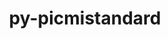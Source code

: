 ---
title: "py-picmistandard"
layout: cache
categories: [package, develop]
meta: {"versions": ["0.25.0"], "compilers": ["gcc@=11.4.0", "gcc@=9.4.0", "oneapi@=2024.0.0"], "oss": ["ubuntu20.04", "ubuntu22.04"], "platforms": ["linux"], "targets": ["aarch64", "neoverse_v1", "neoverse_v2", "ppc64le", "x86_64_v3"], "stacks": ["e4s", "e4s-aarch64", "e4s-neoverse-v2", "e4s-neoverse_v1", "e4s-oneapi", "e4s-power", "root"], "num_specs": 11, "num_specs_by_stack": {"root": 11, "e4s-neoverse_v1": 2, "e4s-power": 2, "e4s": 2, "e4s-aarch64": 1, "e4s-neoverse-v2": 2, "e4s-oneapi": 2}}
spec_details: [{"hash": "qs57dhsmhqixygifrdiwxtuwzlmgufn5", "compiler": "gcc@=11.4.0", "versions": ["0.25.0"], "os": "ubuntu20.04", "platform": "linux", "target": "neoverse_v1", "variants": ["build_system=python_pip"], "stacks": ["root", "e4s-neoverse_v1"], "size": "-", "tarball": "https://binaries.spack.io/develop/build_cache/linux-ubuntu20.04-neoverse_v1/gcc-11.4.0/py-picmistandard-0.25.0/linux-ubuntu20.04-neoverse_v1-gcc-11.4.0-py-picmistandard-0.25.0-qs57dhsmhqixygifrdiwxtuwzlmgufn5.spack"}, {"hash": "rv3c72wpmylfmjvgrcecvreixltrr43v", "compiler": "gcc@=11.4.0", "versions": ["0.25.0"], "os": "ubuntu20.04", "platform": "linux", "target": "neoverse_v1", "variants": ["build_system=python_pip"], "stacks": ["root", "e4s-neoverse_v1"], "size": "-", "tarball": "https://binaries.spack.io/develop/build_cache/linux-ubuntu20.04-neoverse_v1/gcc-11.4.0/py-picmistandard-0.25.0/linux-ubuntu20.04-neoverse_v1-gcc-11.4.0-py-picmistandard-0.25.0-rv3c72wpmylfmjvgrcecvreixltrr43v.spack"}, {"hash": "eutkxvjvjhblbzm5myecmxwjj62qbr4n", "compiler": "gcc@=9.4.0", "versions": ["0.25.0"], "os": "ubuntu20.04", "platform": "linux", "target": "ppc64le", "variants": ["build_system=python_pip"], "stacks": ["root", "e4s-power"], "size": "-", "tarball": "https://binaries.spack.io/develop/build_cache/linux-ubuntu20.04-ppc64le/gcc-9.4.0/py-picmistandard-0.25.0/linux-ubuntu20.04-ppc64le-gcc-9.4.0-py-picmistandard-0.25.0-eutkxvjvjhblbzm5myecmxwjj62qbr4n.spack"}, {"hash": "gc4wvs6nny2ldu24xf7bckhl2xfag7v4", "compiler": "gcc@=9.4.0", "versions": ["0.25.0"], "os": "ubuntu20.04", "platform": "linux", "target": "ppc64le", "variants": ["build_system=python_pip"], "stacks": ["root", "e4s-power"], "size": "-", "tarball": "https://binaries.spack.io/develop/build_cache/linux-ubuntu20.04-ppc64le/gcc-9.4.0/py-picmistandard-0.25.0/linux-ubuntu20.04-ppc64le-gcc-9.4.0-py-picmistandard-0.25.0-gc4wvs6nny2ldu24xf7bckhl2xfag7v4.spack"}, {"hash": "km2tgv222x72m245uvd2pbomy2knw7mo", "compiler": "gcc@=11.4.0", "versions": ["0.25.0"], "os": "ubuntu20.04", "platform": "linux", "target": "x86_64_v3", "variants": ["build_system=python_pip"], "stacks": ["root", "e4s"], "size": "-", "tarball": "https://binaries.spack.io/develop/build_cache/linux-ubuntu20.04-x86_64_v3/gcc-11.4.0/py-picmistandard-0.25.0/linux-ubuntu20.04-x86_64_v3-gcc-11.4.0-py-picmistandard-0.25.0-km2tgv222x72m245uvd2pbomy2knw7mo.spack"}, {"hash": "v5zspwwhenneu3soeumycahg67ckdizj", "compiler": "gcc@=11.4.0", "versions": ["0.25.0"], "os": "ubuntu20.04", "platform": "linux", "target": "x86_64_v3", "variants": ["build_system=python_pip"], "stacks": ["root", "e4s"], "size": "-", "tarball": "https://binaries.spack.io/develop/build_cache/linux-ubuntu20.04-x86_64_v3/gcc-11.4.0/py-picmistandard-0.25.0/linux-ubuntu20.04-x86_64_v3-gcc-11.4.0-py-picmistandard-0.25.0-v5zspwwhenneu3soeumycahg67ckdizj.spack"}, {"hash": "njksp24kk4uks5pc4b5qtxipzepjm2gv", "compiler": "gcc@=11.4.0", "versions": ["0.25.0"], "os": "ubuntu22.04", "platform": "linux", "target": "aarch64", "variants": ["build_system=python_pip"], "stacks": ["root", "e4s-aarch64"], "size": "-", "tarball": "https://binaries.spack.io/develop/build_cache/linux-ubuntu22.04-aarch64/gcc-11.4.0/py-picmistandard-0.25.0/linux-ubuntu22.04-aarch64-gcc-11.4.0-py-picmistandard-0.25.0-njksp24kk4uks5pc4b5qtxipzepjm2gv.spack"}, {"hash": "nzyvbhxn6ehjwhuhi7g3t2iasevuritq", "compiler": "gcc@=11.4.0", "versions": ["0.25.0"], "os": "ubuntu22.04", "platform": "linux", "target": "neoverse_v2", "variants": ["build_system=python_pip"], "stacks": ["root", "e4s-neoverse-v2"], "size": "-", "tarball": "https://binaries.spack.io/develop/build_cache/linux-ubuntu22.04-neoverse_v2/gcc-11.4.0/py-picmistandard-0.25.0/linux-ubuntu22.04-neoverse_v2-gcc-11.4.0-py-picmistandard-0.25.0-nzyvbhxn6ehjwhuhi7g3t2iasevuritq.spack"}, {"hash": "7x5hrrnjeggiobeouajhttemqv2wzfne", "compiler": "gcc@=11.4.0", "versions": ["0.25.0"], "os": "ubuntu22.04", "platform": "linux", "target": "neoverse_v2", "variants": ["build_system=python_pip"], "stacks": ["root", "e4s-neoverse-v2"], "size": "-", "tarball": "https://binaries.spack.io/develop/build_cache/linux-ubuntu22.04-neoverse_v2/gcc-11.4.0/py-picmistandard-0.25.0/linux-ubuntu22.04-neoverse_v2-gcc-11.4.0-py-picmistandard-0.25.0-7x5hrrnjeggiobeouajhttemqv2wzfne.spack"}, {"hash": "bqlsx3ffrertj4ivoamf6xeyc4awhhdi", "compiler": "oneapi@=2024.0.0", "versions": ["0.25.0"], "os": "ubuntu22.04", "platform": "linux", "target": "x86_64_v3", "variants": ["build_system=python_pip"], "stacks": ["e4s-oneapi", "root"], "size": "-", "tarball": "https://binaries.spack.io/develop/build_cache/linux-ubuntu22.04-x86_64_v3/oneapi-2024.0.0/py-picmistandard-0.25.0/linux-ubuntu22.04-x86_64_v3-oneapi-2024.0.0-py-picmistandard-0.25.0-bqlsx3ffrertj4ivoamf6xeyc4awhhdi.spack"}, {"hash": "5axtf4eb2p46i3hwwskdc5kbo2w5vg6c", "compiler": "oneapi@=2024.0.0", "versions": ["0.25.0"], "os": "ubuntu22.04", "platform": "linux", "target": "x86_64_v3", "variants": ["build_system=python_pip"], "stacks": ["e4s-oneapi", "root"], "size": "-", "tarball": "https://binaries.spack.io/develop/build_cache/linux-ubuntu22.04-x86_64_v3/oneapi-2024.0.0/py-picmistandard-0.25.0/linux-ubuntu22.04-x86_64_v3-oneapi-2024.0.0-py-picmistandard-0.25.0-5axtf4eb2p46i3hwwskdc5kbo2w5vg6c.spack"}]
---